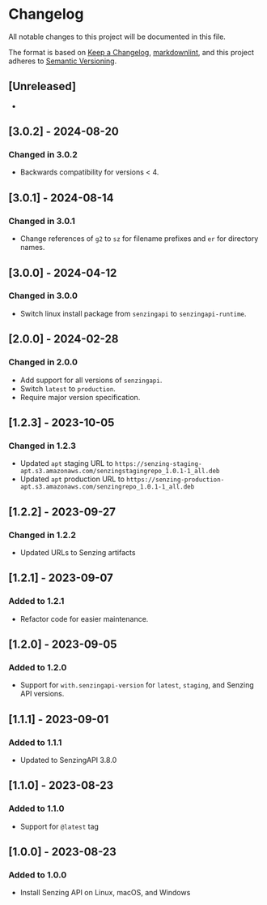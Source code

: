# Changelog

All notable changes to this project will be documented in this file.

The format is based on [Keep a Changelog],
[markdownlint],
and this project adheres to [Semantic Versioning].

## [Unreleased]

-

## [3.0.2] - 2024-08-20

### Changed in 3.0.2

- Backwards compatibility for versions < 4.

## [3.0.1] - 2024-08-14

### Changed in 3.0.1

- Change references of `g2` to `sz` for filename prefixes and `er` for directory names.

## [3.0.0] - 2024-04-12

### Changed in 3.0.0

- Switch linux install package from `senzingapi` to `senzingapi-runtime`.

## [2.0.0] - 2024-02-28

### Changed in 2.0.0

- Add support for all versions of `senzingapi`.
- Switch `latest` to `production`.
- Require major version specification.

## [1.2.3] - 2023-10-05

### Changed in 1.2.3

- Updated `apt` staging URL to `https://senzing-staging-apt.s3.amazonaws.com/senzingstagingrepo_1.0.1-1_all.deb`
- Updated `apt` production URL to `https://senzing-production-apt.s3.amazonaws.com/senzingrepo_1.0.1-1_all.deb`

## [1.2.2] - 2023-09-27

### Changed in 1.2.2

- Updated URLs to Senzing artifacts

## [1.2.1] - 2023-09-07

### Added to 1.2.1

- Refactor code for easier maintenance.

## [1.2.0] - 2023-09-05

### Added to 1.2.0

- Support for `with.senzingapi-version` for `latest`, `staging`, and Senzing API versions.

## [1.1.1] - 2023-09-01

### Added to 1.1.1

- Updated to SenzingAPI 3.8.0

## [1.1.0] - 2023-08-23

### Added to 1.1.0

- Support for `@latest` tag

## [1.0.0] - 2023-08-23

### Added to 1.0.0

- Install Senzing API on Linux, macOS, and Windows

[Keep a Changelog]: https://keepachangelog.com/en/1.0.0/
[markdownlint]: https://dlaa.me/markdownlint/
[Semantic Versioning]: https://semver.org/spec/v2.0.0.html
